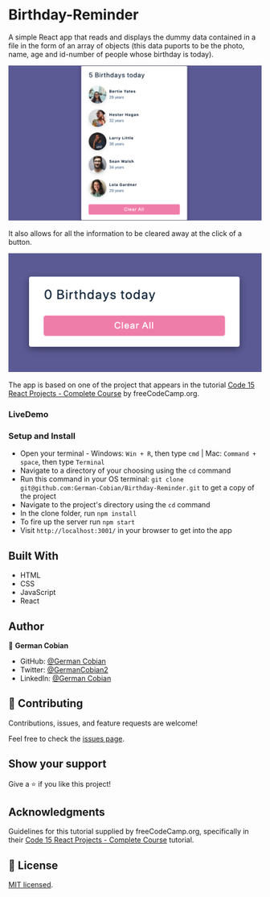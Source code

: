 # Birthday-Reminder

A simple React app that reads and displays the dummy data contained in a file in the form of an array of objects (this data puports to be the photo, name, age and id-number of people whose birthday is today).  

![Birthday reminders](/src/assets/Birthday-reminders.png?raw=true "Birthday reminders")

It also allows for all the information to be cleared away at the click of a button.

![No birthday reminders](/src/assets/No-birthday-reminders.png?raw=true "No birthday reminder")

The app is based on one of the project that appears in the tutorial [Code 15 React Projects - Complete Course](https://youtu.be/a_7Z7C_JCyo) by freeCodeCamp.org.
 

### LiveDemo


### Setup and Install

* Open your terminal - Windows: `Win + R`, then type `cmd` | Mac: `Command + space`, then type `Terminal`
* Navigate to a directory of your choosing using the `cd` command
* Run this command in your OS terminal: `git clone git@github.com:German-Cobian/Birthday-Reminder.git` to get a copy of the project
* Navigate to the project's directory using the `cd` command
* In the clone folder, run `npm install`
* To fire up the server run `npm start`
* Visit `http://localhost:3001/` in your browser to get into the app


## Built With

* HTML
* CSS
* JavaScript
* React


## Author

👤 **German Cobian**
* GitHub: [@German Cobian](https://github.com/German-Cobian)
* Twitter: [@GermanCobian2](https://twitter.com/GermanCobian2)
* LinkedIn: [@German Cobian](https://www.linkedin.com/in/german-cobian/)


## 🤝 Contributing

Contributions, issues, and feature requests are welcome!

Feel free to check the [issues page](https://github.com/German-Cobian/Birthday-Reminder/issues).


## Show your support

Give a ⭐️ if you like this project!


## Acknowledgments

Guidelines for this tutorial supplied by freeCodeCamp.org, specifically in their [Code 15 React Projects - Complete Course](https://youtu.be/a_7Z7C_JCyo) tutorial.


## 📝 License

[MIT licensed](https://github.com/German-Cobian/Birthday-Reminder/blob/main/LICENSE).

